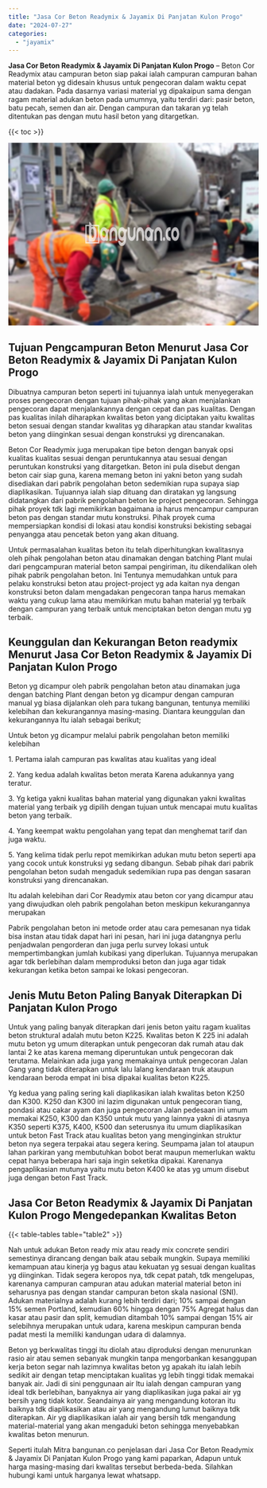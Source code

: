 ```yaml
---
title: "Jasa Cor Beton Readymix & Jayamix Di Panjatan Kulon Progo"
date: "2024-07-27"
categories: 
  - "jayamix"
---
```


**Jasa Cor Beton Readymix & Jayamix Di Panjatan Kulon Progo** – Beton Cor Readymix atau campuran beton siap pakai ialah campuran campuran bahan material beton yg didesain khusus untuk pengecoran dalam waktu cepat atau dadakan. Pada dasarnya variasi material yg dipakaipun sama dengan ragam material adukan beton pada umumnya, yaitu terdiri dari: pasir beton, batu pecah, semen dan air. Dengan campuran dan takaran yg telah ditentukan pas dengan mutu hasil beton yang ditargetkan.

{{< toc >}}

![Jasa Cor Beton Readymix & Jayamix Di Panjatan Kulon Progo](/images/jasa-cor-readymix-22.png)

## Tujuan Pengcampuran Beton Menurut Jasa Cor Beton Readymix & Jayamix Di Panjatan Kulon Progo

Dibuatnya campuran beton seperti ini tujuannya ialah untuk menyegerakan proses pengecoran dengan tujuan pihak-pihak yang akan menjalankan pengecoran dapat menjalankannya dengan cepat dan pas kualitas. Dengan pas kualitas inilah diharapkan kwalitas beton yang diciptakan yaitu kwalitas beton sesuai dengan standar kwalitas yg diharapkan atau standar kwalitas beton yang diinginkan sesuai dengan konstruksi yg direncanakan.

Beton Cor Readymix juga merupakan tipe beton dengan banyak opsi kualitas kualitas sesuai dengan peruntukannya atau sesuai dengan peruntukan konstruksi yang ditargetkan. Beton ini pula disebut dengan beton cair siap guna, karena memang beton ini yakni beton yang sudah disediakan dari pabrik pengolahan beton sedemikian rupa supaya siap diaplikasikan. Tujuannya ialah siap dituang dan diratakan yg langsung didatangkan dari pabrik pengolahan beton ke project pengecoran. Sehingga pihak proyek tdk lagi memikirkan bagaimana ia harus mencampur campuran beton pas dengan standar mutu konstruksi. Pihak proyek cuma mempersiapkan kondisi di lokasi atau kondisi konstruksi bekisting sebagai penyangga atau pencetak beton yang akan dituang.

Untuk permasalahan kualitas beton itu telah diperhitungkan kwalitasnya oleh pihak pengolahan beton atau dinamakan dengan batching Plant mulai dari pengcampuran material beton sampai pengiriman, itu dikendalikan oleh pihak pabrik pengolahan beton. Ini Tentunya memudahkan untuk para pelaku konstruksi beton atau project-project yg ada kaitan nya dengan konstruksi beton dalam mengadakan pengecoran tanpa harus memakan waktu yang cukup lama atau memikirkan mutu bahan material yg terbaik dengan campuran yang terbaik untuk menciptakan beton dengan mutu yg terbaik.

## Keunggulan dan Kekurangan Beton readymix Menurut Jasa Cor Beton Readymix & Jayamix Di Panjatan Kulon Progo

Beton yg dicampur oleh pabrik pengolahan beton atau dinamakan juga dengan batching Plant dengan beton yg dicampur dengan campuran manual yg biasa dijalankan oleh para tukang bangunan, tentunya memiliki kelebihan dan kekurangannya masing-masing. Diantara keunggulan dan kekurangannya Itu ialah sebagai berikut;

Untuk beton yg dicampur melalui pabrik pengolahan beton memiliki kelebihan

1\. Pertama ialah campuran pas kwalitas atau kualitas yang ideal

2\. Yang kedua adalah kwalitas beton merata Karena adukannya yang teratur.

3\. Yg ketiga yakni kualitas bahan material yang digunakan yakni kwalitas material yang terbaik yg dipilih dengan tujuan untuk mencapai mutu kualitas beton yang terbaik.

4\. Yang keempat waktu pengolahan yang tepat dan menghemat tarif dan juga waktu.

5\. Yang kelima tidak perlu repot memikirkan adukan mutu beton seperti apa yang cocok untuk konstruksi yg sedang dibangun. Sebab pihak dari pabrik pengolahan beton sudah mengaduk sedemikian rupa pas dengan sasaran konstruksi yang direncanakan.

Itu adalah kelebihan dari Cor Readymix atau beton cor yang dicampur atau yang diwujudkan oleh pabrik pengolahan beton meskipun kekurangannya merupakan

Pabrik pengolahan beton ini metode order atau cara pemesanan nya tidak bisa instan atau tidak dapat hari ini pesan, hari ini juga datangnya perlu penjadwalan pengorderan dan juga perlu survey lokasi untuk mempertimbangkan jumlah kubikasi yang diperlukan. Tujuannya merupakan agar tdk berlebihan dalam memproduksi beton dan juga agar tidak kekurangan ketika beton sampai ke lokasi pengecoran.

## Jenis Mutu Beton Paling Banyak Diterapkan Di Panjatan Kulon Progo

Untuk yang paling banyak diterapkan dari jenis beton yaitu ragam kualitas beton struktural adalah mutu beton K225. Kwalitas beton K 225 ini adalah mutu beton yg umum diterapkan untuk pengecoran dak rumah atau dak lantai 2 ke atas karena memang diperuntukan untuk pengecoran dak terutama. Melainkan ada juga yang memakainya untuk pengecoran Jalan Gang yang tidak diterapkan untuk lalu lalang kendaraan truk ataupun kendaraan beroda empat ini bisa dipakai kualitas beton K225.

Yg kedua yang paling sering kali diaplikasikan ialah kwalitas beton K250 dan K300. K250 dan K300 ini lazim digunakan untuk pengecoran tiang, pondasi atau cakar ayam dan juga pengecoran Jalan pedesaan ini umum memakai K250, K300 dan K350 untuk mutu yang lainnya yakni di atasnya K350 seperti K375, K400, K500 dan seterusnya itu umum diaplikasikan untuk beton Fast Track atau kualitas beton yang menginginkan struktur beton nya segera terpakai atau segera kering. Seumpama jalan tol ataupun lahan parkiran yang membutuhkan bobot berat maupun memerlukan waktu cepat hanya beberapa hari saja ingin seketika dipakai. Karenanya pengaplikasian mutunya yaitu mutu beton K400 ke atas yg umum disebut juga dengan beton Fast Track.

## Jasa Cor Beton Readymix & Jayamix Di Panjatan Kulon Progo Mengedepankan Kwalitas Beton

{{< table-tables table="table2" >}}

Nah untuk adukan Beton ready mix atau ready mix concrete sendiri semestinya dirancang dengan baik atau sebaik mungkin. Supaya memiliki kemampuan atau kinerja yg bagus atau kekuatan yg sesuai dengan kualitas yg diinginkan. Tidak segera keropos nya, tdk cepat patah, tdk mengelupas, karenanya campuran campuran atau adukan material material beton ini seharusnya pas dengan standar campuran beton skala nasional (SNI). Adukan materialnya adalah kurang lebih terdiri dari; 10% sampai dengan 15% semen Portland, kemudian 60% hingga dengan 75% Agregat halus dan kasar atau pasir dan split, kemudian ditambah 10% sampai dengan 15% air selebihnya merupakan untuk udara, karena meskipun campuran benda padat mesti Ia memiliki kandungan udara di dalamnya.

Beton yg berkwalitas tinggi itu diolah atau diproduksi dengan menurunkan rasio air atau semen sebanyak mungkin tanpa mengorbankan kesanggupan kerja beton segar nah lazimnya kwalitas beton yg apakah itu ialah lebih sedikit air dengan tetap menciptakan kualitas yg lebih tinggi tidak memakai banyak air. Jadi di sini penggunaan air Itu ialah dengan campuran yang ideal tdk berlebihan, banyaknya air yang diaplikasikan juga pakai air yg bersih yang tidak kotor. Seandainya air yang mengandung kotoran itu baiknya tdk diaplikasikan atau air yang mengandung lumut baiknya tdk diterapkan. Air yg diaplikasikan ialah air yang bersih tdk mengandung material-material yang akan mengaduki beton sehingga menyebabkan kwalitas beton menurun.

Seperti itulah Mitra bangunan.co penjelasan dari Jasa Cor Beton Readymix & Jayamix Di Panjatan Kulon Progo yang kami paparkan, Adapun untuk harga masing-masing dari kwalitas tersebut berbeda-beda. Silahkan hubungi kami untuk harganya lewat whatsapp.
